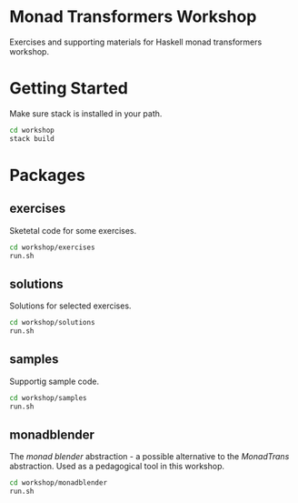 # Monad Transformers Workshop

Exercises and supporting materials for Haskell monad transformers workshop.

# Getting Started 

Make sure stack is installed in your path.

```bash
cd workshop
stack build
```

# Packages

## exercises

Sketetal code for some exercises.

```bash
cd workshop/exercises
run.sh
```

## solutions

Solutions for selected exercises.

```bash
cd workshop/solutions
run.sh
```

## samples

Supportig sample code.

```bash
cd workshop/samples
run.sh
```

## monadblender

The _monad blender_ abstraction - a possible alternative to the _MonadTrans_ abstraction.
Used as a pedagogical tool in this workshop.

```bash
cd workshop/monadblender
run.sh
```
